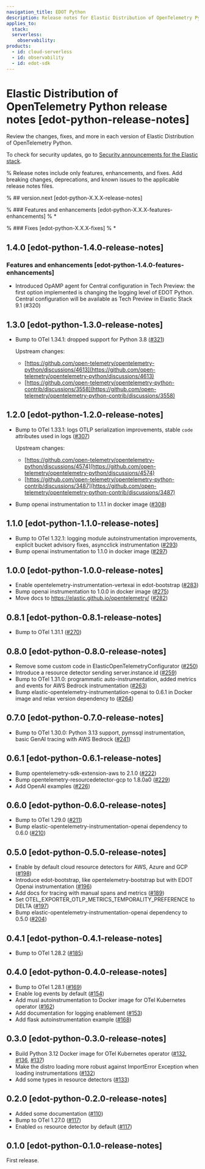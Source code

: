 ```yaml
---
navigation_title: EDOT Python
description: Release notes for Elastic Distribution of OpenTelemetry Python.
applies_to:
  stack:
  serverless:
    observability:
products:
  - id: cloud-serverless
  - id: observability
  - id: edot-sdk
---
```


# Elastic Distribution of OpenTelemetry Python release notes [edot-python-release-notes]

Review the changes, fixes, and more in each version of Elastic Distribution of OpenTelemetry Python.

To check for security updates, go to [Security announcements for the Elastic stack](https://discuss.elastic.co/c/announcements/security-announcements/31).

% Release notes include only features, enhancements, and fixes. Add breaking changes, deprecations, and known issues to the applicable release notes files.

% ## version.next [edot-python-X.X.X-release-notes]

% ### Features and enhancements [edot-python-X.X.X-features-enhancements]
% *

% ### Fixes [edot-python-X.X.X-fixes]
% *

## 1.4.0 [edot-python-1.4.0-release-notes]

### Features and enhancements [edot-python-1.4.0-features-enhancements]

* Introduced OpAMP agent for Central configuration in Tech Preview: the first option implemented is changing the logging level of EDOT Python. Central configuration will be available as Tech Preview in Elastic Stack 9.1 (#320)

## 1.3.0 [edot-python-1.3.0-release-notes]

- Bump to OTel 1.34.1: dropped support for Python 3.8 ([#321](https://github.com/elastic/elastic-otel-python/pull/321))

  Upstream changes:
  * [https://github.com/open-telemetry/opentelemetry-python/discussions/4613](https://github.com/open-telemetry/opentelemetry-python/discussions/4613)
  * [https://github.com/open-telemetry/opentelemetry-python-contrib/discussions/3558](https://github.com/open-telemetry/opentelemetry-python-contrib/discussions/3558)

## 1.2.0 [edot-python-1.2.0-release-notes]

- Bump to OTel 1.33.1: logs OTLP serialization improvements, stable `code` attributes used in logs ([#307](https://github.com/elastic/elastic-otel-python/pull/307))

  Upstream changes:
  * [https://github.com/open-telemetry/opentelemetry-python/discussions/4574](https://github.com/open-telemetry/opentelemetry-python/discussions/4574)
  * [https://github.com/open-telemetry/opentelemetry-python-contrib/discussions/3487](https://github.com/open-telemetry/opentelemetry-python-contrib/discussions/3487)
- Bump openai instrumentation to 1.1.1 in docker image ([#308](https://github.com/elastic/elastic-otel-python/pull/308))

## 1.1.0 [edot-python-1.1.0-release-notes]

- Bump to OTel 1.32.1: logging module autoinstrumentation improvements, explicit bucket advisory fixes, asyncclick instrumentation ([#293](https://github.com/elastic/elastic-otel-python/pull/293))
- Bump openai instrumentation to 1.1.0 in docker image ([#297](https://github.com/elastic/elastic-otel-python/pull/297))

## 1.0.0 [edot-python-1.0.0-release-notes]

- Enable opentelemetry-instrumentation-vertexai in edot-bootstrap ([#283](https://github.com/elastic/elastic-otel-python/pull/283))
- Bump openai instrumentation to 1.0.0 in docker image ([#275](https://github.com/elastic/elastic-otel-python/pull/275))
- Move docs to https://elastic.github.io/opentelemetry/ ([#282](https://github.com/elastic/elastic-otel-python/pull/282))

## 0.8.1 [edot-python-0.8.1-release-notes]

- Bump to OTel 1.31.1 ([#270](https://github.com/elastic/elastic-otel-python/pull/270))

## 0.8.0 [edot-python-0.8.0-release-notes]

- Remove some custom code in ElasticOpenTelemetryConfigurator ([#250](https://github.com/elastic/elastic-otel-python/pull/250))
- Introduce a resource detector sending server.instance.id ([#259](https://github.com/elastic/elastic-otel-python/pull/259))
- Bump to OTel 1.31.0: programmatic auto-instrumentation, added metrics and events for AWS Bedrock instrumentation ([#263](https://github.com/elastic/elastic-otel-python/pull/263))
- Bump elastic-opentelemetry-instrumentation-openai to 0.6.1 in Docker image and relax version dependency to ([#264](https://github.com/elastic/elastic-otel-python/pull/264))

## 0.7.0 [edot-python-0.7.0-release-notes]

- Bump to OTel 1.30.0: Python 3.13 support, pymssql instrumentation, basic GenAI tracing with AWS Bedrock ([#241](https://github.com/elastic/elastic-otel-python/pull/241))

## 0.6.1 [edot-python-0.6.1-release-notes]

- Bump opentelemetry-sdk-extension-aws to 2.1.0 ([#222](https://github.com/elastic/elastic-otel-python/pull/222))
- Bump opentelemetry-resourcedetector-gcp to 1.8.0a0 ([#229](https://github.com/elastic/elastic-otel-python/pull/229))
- Add OpenAI examples ([#226](https://github.com/elastic/elastic-otel-python/pull/226))

## 0.6.0 [edot-python-0.6.0-release-notes]

- Bump to OTel 1.29.0 ([#211](https://github.com/elastic/elastic-otel-python/pull/211))
- Bump elastic-opentelemetry-instrumentation-openai dependency to 0.6.0 ([#210](https://github.com/elastic/elastic-otel-python/pull/210))

## 0.5.0 [edot-python-0.5.0-release-notes]

- Enable by default cloud resource detectors for AWS, Azure and GCP ([#198](https://github.com/elastic/elastic-otel-python/pull/198))
- Introduce edot-bootstrap, like opentelemetry-bootstrap but with EDOT Openai instrumentation ([#196](https://github.com/elastic/elastic-otel-python/pull/196))
- Add docs for tracing with manual spans and metrics ([#189](https://github.com/elastic/elastic-otel-python/pull/189))
- Set OTEL_EXPORTER_OTLP_METRICS_TEMPORALITY_PREFERENCE to DELTA ([#197](https://github.com/elastic/elastic-otel-python/pull/197))
- Bump elastic-opentelemetry-instrumentation-openai dependency to 0.5.0 ([#204](https://github.com/elastic/elastic-otel-python/pull/204))

## 0.4.1 [edot-python-0.4.1-release-notes]

- Bump to OTel 1.28.2 ([#185](https://github.com/elastic/elastic-otel-python/pull/185))

## 0.4.0 [edot-python-0.4.0-release-notes]

- Bump to OTel 1.28.1 ([#169](https://github.com/elastic/elastic-otel-python/pull/169))
- Enable log events by default ([#154](https://github.com/elastic/elastic-otel-python/pull/154))
- Add musl autoinstrumentation to Docker image for OTel Kubernetes operator ([#162](https://github.com/elastic/elastic-otel-python/pull/162))
- Add documentation for logging enablement ([#153](https://github.com/elastic/elastic-otel-python/pull/153))
- Add flask autoinstrumentation example ([#168](https://github.com/elastic/elastic-otel-python/pull/168))

## 0.3.0 [edot-python-0.3.0-release-notes]

- Build Python 3.12 Docker image for OTel Kubernetes operator ([#132](https://github.com/elastic/elastic-otel-python/pull/132), [#136](https://github.com/elastic/elastic-otel-python/pull/136), [#137](https://github.com/elastic/elastic-otel-python/pull/137))
- Make the distro loading more robust against ImportError
  Exception when loading instrumentations ([#132](https://github.com/elastic/elastic-otel-python/pull/132))
- Add some types in resource detectors ([#133](https://github.com/elastic/elastic-otel-python/pull/133))

## 0.2.0 [edot-python-0.2.0-release-notes]

- Added some documentation ([#110](https://github.com/elastic/elastic-otel-python/pull/110))
- Bump to OTel 1.27.0 ([#117](https://github.com/elastic/elastic-otel-python/pull/117))
- Enabled `os` resource detector by default ([#117](https://github.com/elastic/elastic-otel-python/pull/117))

## 0.1.0 [edot-python-0.1.0-release-notes]

First release.

